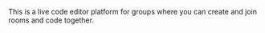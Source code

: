 This is a live code editor platform for groups where you can create and join rooms and code together.
